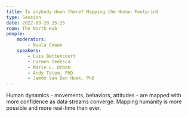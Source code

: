 ```yaml
---
title: Is anybody down there? Mapping the Human Footprint
type: Session
date: 2022-09-28 15:25
room: The North Hub
people:
    moderators:
        - Nuala Cowan
    speakers:
        - Luis Bettencourt
        - Carmen Tedesco
        - Marie L. Urban
        - Andy Tatem, PhD
        - Jamon Van Den Hoek, PhD
---
```

Human dynamics - movements, behaviors, attitudes - are mapped with more confidence as data streams converge. Mapping humanity is more possible and more real-time than ever.
